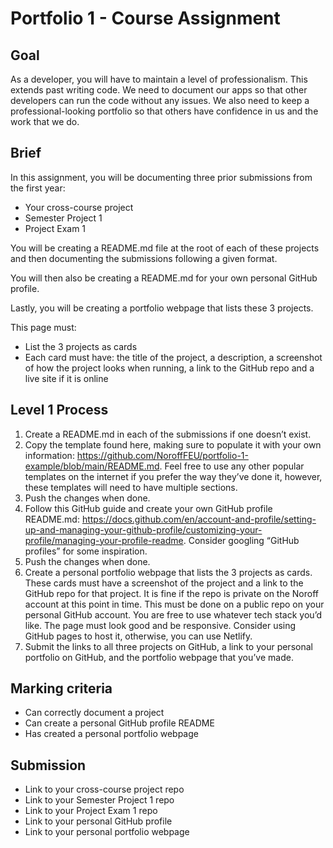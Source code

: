 # Portfolio 1 - Course Assignment

## Goal

As a developer, you will have to maintain a level of professionalism. This extends past writing code. We need to document our apps so that other developers can run the code without any issues. We also need to keep a professional-looking portfolio so that others have confidence in us and the work that we do.

## Brief

In this assignment, you will be documenting three prior submissions from the first year:
- Your cross-course project
- Semester Project 1
- Project Exam 1

You will be creating a README.md file at the root of each of these projects and then documenting the submissions following a given format.

You will then also be creating a README.md for your own personal GitHub profile.

Lastly, you will be creating a portfolio webpage that lists these 3 projects.

This page must:
- List the 3 projects as cards
- Each card must have: the title of the project, a description, a screenshot of how the project looks when running, a link to the GitHub repo and a live site if it is online

## Level 1 Process

1. Create a README.md in each of the submissions if one doesn’t exist.
2. Copy the template found here, making sure to populate it with your own information: https://github.com/NoroffFEU/portfolio-1-example/blob/main/README.md. Feel free to use any other popular templates on the internet if you prefer the way they’ve done it, however, these templates will need to have multiple sections.
3. Push the changes when done.
4. Follow this GitHub guide and create your own GitHub profile README.md: https://docs.github.com/en/account-and-profile/setting-up-and-managing-your-github-profile/customizing-your-profile/managing-your-profile-readme. Consider googling “GitHub profiles” for some inspiration.
5. Push the changes when done.
6. Create a personal portfolio webpage that lists the 3 projects as cards. These cards must have a screenshot of the project and a link to the GitHub repo for that project. It is fine if the repo is private on the Noroff account at this point in time. This must be done on a public repo on your personal GitHub account. You are free to use whatever tech stack you’d like. The page must look good and be responsive. Consider using GitHub pages to host it, otherwise, you can use Netlify.
7. Submit the links to all three projects on GitHub, a link to your personal portfolio on GitHub, and the portfolio webpage that you’ve made. 

## Marking criteria

- Can correctly document a project
- Can create a personal GitHub profile README
- Has created a personal portfolio webpage

## Submission

- Link to your cross-course project repo
- Link to your Semester Project 1 repo
- Link to your Project Exam 1 repo
- Link to your personal GitHub profile
- Link to your personal portfolio webpage
